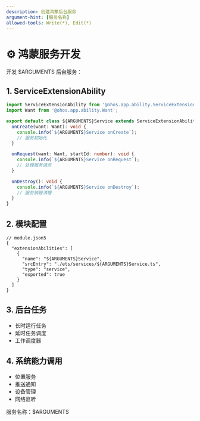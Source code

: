 ```yaml
---
description: 创建鸿蒙后台服务
argument-hint: [服务名称]
allowed-tools: Write(*), Edit(*)
---
```


# ⚙️ 鸿蒙服务开发

开发 $ARGUMENTS 后台服务：

## 1. ServiceExtensionAbility
```typescript
import ServiceExtensionAbility from '@ohos.app.ability.ServiceExtensionAbility';
import Want from '@ohos.app.ability.Want';

export default class ${ARGUMENTS}Service extends ServiceExtensionAbility {
  onCreate(want: Want): void {
    console.info(`${ARGUMENTS}Service onCreate`);
    // 服务初始化
  }

  onRequest(want: Want, startId: number): void {
    console.info(`${ARGUMENTS}Service onRequest`);
    // 处理服务请求
  }

  onDestroy(): void {
    console.info(`${ARGUMENTS}Service onDestroy`);
    // 服务销毁清理
  }
}
```

## 2. 模块配置
```json5
// module.json5
{
  "extensionAbilities": [
    {
      "name": "${ARGUMENTS}Service",
      "srcEntry": "./ets/services/${ARGUMENTS}Service.ts",
      "type": "service",
      "exported": true
    }
  ]
}
```

## 3. 后台任务
- 长时运行任务
- 延时任务调度
- 工作调度器

## 4. 系统能力调用
- 位置服务
- 推送通知
- 设备管理
- 网络监听

服务名称：$ARGUMENTS